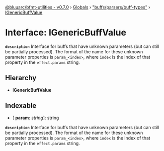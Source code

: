 [@bluuarc/bfmt-utilities - v0.7.0](../README.md) › [Globals](../globals.md) › ["buffs/parsers/buff-types"](../modules/_buffs_parsers_buff_types_.md) › [IGenericBuffValue](_buffs_parsers_buff_types_.igenericbuffvalue.md)

# Interface: IGenericBuffValue

**`description`** Interface for buffs that have unknown parameters (but can still be
partially processed). The format of the name for these unknown parameter properties
is `param_<index>`, where `index` is the index of that property in the `effect.params` string.

## Hierarchy

* **IGenericBuffValue**

## Indexable

* \[ **param**: *string*\]: string

**`description`** Interface for buffs that have unknown parameters (but can still be
partially processed). The format of the name for these unknown parameter properties
is `param_<index>`, where `index` is the index of that property in the `effect.params` string.
